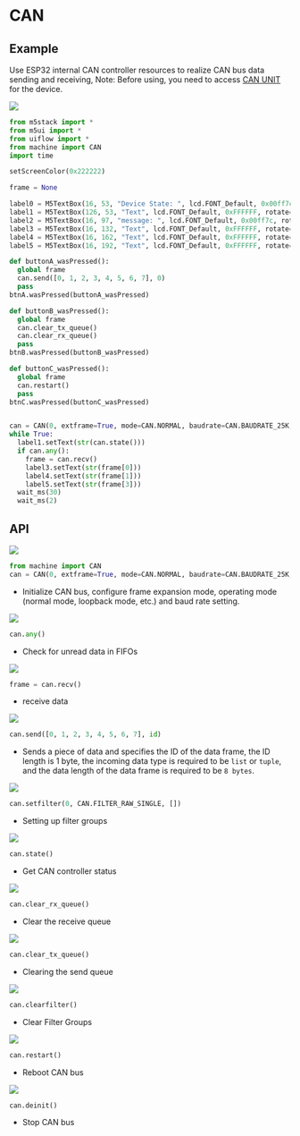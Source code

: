 # CAN

## Example

Use ESP32 internal CAN controller resources to realize CAN bus data sending and receiving, Note: Before using, you need to access [CAN UNIT](https://shop.m5stack.com/products/canbus-unitca-is3050g) for the device.

<img class="blockly_svg" src="https://m5stack.oss-cn-shenzhen.aliyuncs.com/resource/docs/static/assets/img/uiflow/blockly/advanced/can/uiflow_block_can_example.svg">

```python
from m5stack import *
from m5ui import *
from uiflow import *
from machine import CAN
import time

setScreenColor(0x222222)

frame = None

label0 = M5TextBox(16, 53, "Device State: ", lcd.FONT_Default, 0x00ff7c, rotate=0)
label1 = M5TextBox(126, 53, "Text", lcd.FONT_Default, 0xFFFFFF, rotate=0)
label2 = M5TextBox(16, 97, "message: ", lcd.FONT_Default, 0x00ff7c, rotate=0)
label3 = M5TextBox(16, 132, "Text", lcd.FONT_Default, 0xFFFFFF, rotate=0)
label4 = M5TextBox(16, 162, "Text", lcd.FONT_Default, 0xFFFFFF, rotate=0)
label5 = M5TextBox(16, 192, "Text", lcd.FONT_Default, 0xFFFFFF, rotate=0)

def buttonA_wasPressed():
  global frame
  can.send([0, 1, 2, 3, 4, 5, 6, 7], 0)
  pass
btnA.wasPressed(buttonA_wasPressed)

def buttonB_wasPressed():
  global frame
  can.clear_tx_queue()
  can.clear_rx_queue()
  pass
btnB.wasPressed(buttonB_wasPressed)

def buttonC_wasPressed():
  global frame
  can.restart()
  pass
btnC.wasPressed(buttonC_wasPressed)


can = CAN(0, extframe=True, mode=CAN.NORMAL, baudrate=CAN.BAUDRATE_25K, tx_io=17, rx_io=16, auto_restart=False)
while True:
  label1.setText(str(can.state()))
  if can.any():
    frame = can.recv()
    label3.setText(str(frame[0]))
    label4.setText(str(frame[1]))
    label5.setText(str(frame[3]))
  wait_ms(30)
  wait_ms(2)

```

## API


<img class="blockly_svg" src="https://m5stack.oss-cn-shenzhen.aliyuncs.com/resource/docs/static/assets/img/uiflow/blockly/advanced/can/uiflow_block_can_init.svg">

```python
from machine import CAN
can = CAN(0, extframe=True, mode=CAN.NORMAL, baudrate=CAN.BAUDRATE_25K, tx_io=17, rx_io=16, auto_restart=False)
```

- Initialize CAN bus, configure frame expansion mode, operating mode (normal mode, loopback mode, etc.) and baud rate setting.

<img class="blockly_svg" src="https://m5stack.oss-cn-shenzhen.aliyuncs.com/resource/docs/static/assets/img/uiflow/blockly/advanced/can/uiflow_block_can_any.svg">

```python
can.any()
```

- Check for unread data in FIFOs


<img class="blockly_svg" src="https://m5stack.oss-cn-shenzhen.aliyuncs.com/resource/docs/static/assets/img/uiflow/blockly/advanced/can/uiflow_block_can_recv.svg">

```python
frame = can.recv()
```

- receive data


<img class="blockly_svg" src="https://m5stack.oss-cn-shenzhen.aliyuncs.com/resource/docs/static/assets/img/uiflow/blockly/advanced/can/uiflow_block_can_send.svg">

```python
can.send([0, 1, 2, 3, 4, 5, 6, 7], id)
```

- Sends a piece of data and specifies the ID of the data frame, the ID length is 1 byte, the incoming data type is required to be `list` or `tuple`, and the data length of the data frame is required to be `8 bytes`.

<img class="blockly_svg" src="https://m5stack.oss-cn-shenzhen.aliyuncs.com/resource/docs/static/assets/img/uiflow/blockly/advanced/can/uiflow_block_can_set_filter.svg">

```python
can.setfilter(0, CAN.FILTER_RAW_SINGLE, [])
```

- Setting up filter groups

<img class="blockly_svg" src="https://m5stack.oss-cn-shenzhen.aliyuncs.com/resource/docs/static/assets/img/uiflow/blockly/advanced/can/uiflow_block_can_state.svg">

```python
can.state()
```

- Get CAN controller status


<img class="blockly_svg" src="https://m5stack.oss-cn-shenzhen.aliyuncs.com/resource/docs/static/assets/img/uiflow/blockly/advanced/can/uiflow_block_can_clear_rx_queue.svg">

```python
can.clear_rx_queue()
```

- Clear the receive queue

<img class="blockly_svg" src="https://m5stack.oss-cn-shenzhen.aliyuncs.com/resource/docs/static/assets/img/uiflow/blockly/advanced/can/uiflow_block_can_clear_tx_queue.svg">

```python
can.clear_tx_queue()
```

- Clearing the send queue


<img class="blockly_svg" src="https://m5stack.oss-cn-shenzhen.aliyuncs.com/resource/docs/static/assets/img/uiflow/blockly/advanced/can/uiflow_block_can_clearfilter.svg">

```python
can.clearfilter()
```

- Clear Filter Groups


<img class="blockly_svg" src="https://m5stack.oss-cn-shenzhen.aliyuncs.com/resource/docs/static/assets/img/uiflow/blockly/advanced/can/uiflow_block_can_restart.svg">

```python
can.restart()
```

- Reboot CAN bus

<img class="blockly_svg" src="https://m5stack.oss-cn-shenzhen.aliyuncs.com/resource/docs/static/assets/img/uiflow/blockly/advanced/can/uiflow_block_can_deinit.svg">

```python
can.deinit()
```

- Stop CAN bus

